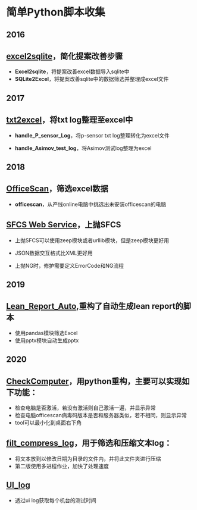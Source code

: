 简单Python脚本收集
===

2016
---

[excel2sqlite](https://github.com/Charles-Miao/Python-in-Action/tree/master/excel2sqlite)，简化提案改善步骤
---

- **Excel2sqlite**，将提案改善excel数据导入sqlite中
- **SQLite2Excel**，将提案改善sqlite中的数据筛选并整理成excel文件

2017
---

[txt2excel](https://github.com/Charles-Miao/Python-in-Action/tree/master/txt2excel)，将txt log整理至excel中
---

- **handle_P_sensor_Log**，将p-sensor txt log整理转化为excel文件

- **handle_Asimov_test_log**，将Asimov测试log整理为excel

2018
---

[OfficeScan](https://github.com/Charles-Miao/Python-in-Action/tree/master/OfficeScan)，筛选excel数据
---

- **officescan**，从产线online电脑中挑选出未安装officescan的电脑


[SFCS Web Service](https://github.com/Charles-Miao/Python-in-Action/tree/master/WistronSFCS)，上抛SFCS
---

- 上抛SFCS可以使用zeep模块或者urllib模块，但是zeep模块更好用

- JSON数据交互格式比XML更好用

- 上抛NG时，修护需要定义ErrorCode和NG流程

2019
---

[Lean_Report_Auto](https://github.com/Charles-Miao/Python-in-Action/tree/master/Lean_Report_Auto),重构了自动生成lean report的脚本
---

- 使用pandas模块筛选Excel
- 使用pptx模块自动生成pptx

2020
---

[CheckComputer](https://github.com/Charles-Miao/Python-in-Action/tree/master/CheckComputer)，用python重构，主要可以实现如下功能：
---

- 检查电脑是否激活，若没有激活则自己激活一遍，并显示异常
- 检查电脑officescan病毒码版本是否和服务器类似，若不相同，则显示异常
- tool可以最小化到桌面右下角

[filt_compress_log](https://github.com/Charles-Miao/Python-in-Action/tree/master/filt_compress_log)，用于筛选和压缩文本log：
---

- 将文本放到以修改日期为目录的文件内，并将此文件夹进行压缩
- 第二版使用多进程作业，加快了处理速度

[UI_log](https://github.com/Charles-Miao/Python-in-Action/tree/master/UI_log)
---

- 透过ui log获取每个机台的测试时间
